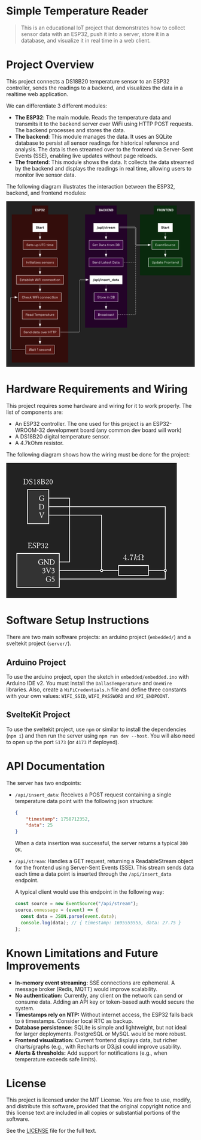 # Simple Temperature Reader

> This is an educational IoT project that demonstrates how to collect sensor data with an ESP32, push it into a server, store it in a database, and visualize it in real time in a web client.

# Project Overview

This project connects a DS18B20 temperature sensor to an ESP32 controller, sends the readings to a backend, and visualizes the data in a realtime web application.

We can differentiate 3 different modules:

- **The ESP32**: The main module. Reads the temperature data and transmits it to the backend server over WiFi using HTTP POST requests. The backend processes and stores the data.
- **The backend**: This module manages the data. It uses an SQLite database to persist all sensor readings for historical reference and analysis. The data is then streamed over to the frontend via Server-Sent Events (SSE), enabling live updates without page reloads.
- **The frontend**: This module shows the data. It collects the data streamed by the backend and displays the readings in real time, allowing users to monitor live sensor data.

The following diagram illustrates the interaction between the ESP32, backend, and frontend modules:

![Module Diagram](./docs/module_diagram.png)

# Hardware Requirements and Wiring

This project requires some hardware and wiring for it to work properly. The list of components are:
- An ESP32 controller. The one used for this project is an ESP32-WROOM-32 development board (any common dev board will work)
- A DS18B20 digital temperature sensor.
- A 4.7kOhm resistor.

The following diagram shows how the wiring must be done for the project:

![Wiring Diagram](./docs/wiring_diagram.png)

# Software Setup Instructions

There are two main software projects: an arduino project (`embedded/`) and a sveltekit project (`server/`).

## Arduino Project

To use the arduino project, open the sketch in `embedded/embedded.ino` with Arduino IDE v2. You must install the `DallasTemperature` and `OneWire` libraries. Also, create a `WiFiCredentials.h` file and define three constants with your own values: `WIFI_SSID`, `WIFI_PASSWORD` and `API_ENDPOINT`.

## SvelteKit Project

To use the sveltekit project, use `npm` or similar to install the dependencies (`npm i`) and then run the server using `npm run dev --host`. You will also need to open up the port `5173` (or `4173` if deployed).

# API Documentation

The server has two endpoints:

- `/api/insert_data`: Receives a POST request containing a single temperature data point with the following json structure:
    ```json
    {
        "timestamp": 1758712352,
        "data": 25
    }
    ```

    When a data insertion was successful, the server returns a typical `200 OK`.

- `/api/stream`: Handles a GET request, returning a ReadableStream object for the frontend using Server-Sent Events (SSE). This stream sends data each time a data point is inserted through the `/api/insert_data` endpoint.

    A typical client would use this endpoint in the following way:

    ```js
    const source = new EventSource("/api/stream");
    source.onmessage = (event) => {
      const data = JSON.parse(event.data);
      console.log(data); // { timestamp: 1695555555, data: 27.75 }
    };
    ````

# Known Limitations and Future Improvements

- **In-memory event streaming:** SSE connections are ephemeral. A message broker (Redis, MQTT) would improve scalability.
- **No authentication:** Currently, any client on the network can send or consume data. Adding an API key or token-based auth would secure the system.
- **Timestamps rely on NTP:** Without internet access, the ESP32 falls back to `0` timestamps. Consider local RTC as backup.
- **Database persistence:** SQLite is simple and lightweight, but not ideal for larger deployments. PostgreSQL or MySQL would be more robust.
- **Frontend visualization:** Current frontend displays data, but richer charts/graphs (e.g., with Recharts or D3.js) could improve usability.
- **Alerts & thresholds:** Add support for notifications (e.g., when temperature exceeds safe limits).

# License

This project is licensed under the MIT License.
You are free to use, modify, and distribute this software, provided that the original copyright notice and this license text are included in all copies or substantial portions of the software.

See the [LICENSE](./LICENSE) file for the full text.

